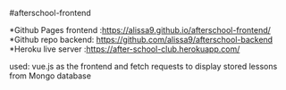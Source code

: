 
#afterschool-frontend

*Github Pages frontend :https://alissa9.github.io/afterschool-frontend/
*Github repo backend: https://github.com/alissa9/afterschool-backend
*Heroku live server :https://after-school-club.herokuapp.com/

used: vue.js as the frontend and fetch requests to
display stored lessons from Mongo database 
